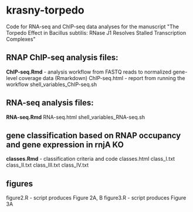 # krasny-torpedo
Code for RNA-seq and ChIP-seq data analyses for the manuscript "The Torpedo Effect in Bacillus subtilis: RNase J1 Resolves Stalled Transcription Complexes"

## RNAP ChIP-seq analysis files:
**ChIP-seq.Rmd** - analysis workflow from FASTQ reads to normalized gene-level coverage data (Rmarkdown)
ChIP-seq.html - report from running the workflow
shell_variables_ChIP-seq.sh

## RNA-seq analysis files:
**RNA-seq.Rmd** 
RNA-seq.html 
shell_variables_RNA-seq.sh

## gene classification based on RNAP occupancy and gene expression in rnjA KO
**classes.Rmd**	- classification criteria and code
classes.html
class_I.txt
class_II.txt
class_III.txt
class_IV.txt

## figures
figure2.R - script produces Figure 2A, B
figure3.R - script produces Figure 3A